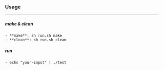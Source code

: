 ### Usage
------------
##### make & clean
    - **make**: sh run.sh make
    - **clean**: sh run.sh clean

##### run
    - echo "your-input" | ./test
